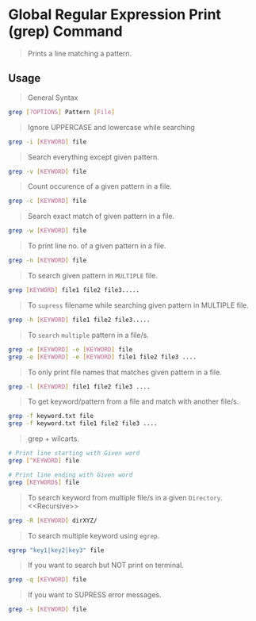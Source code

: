# Global Regular Expression Print (grep) Command

> Prints a line matching a pattern.

## Usage

> General Syntax
```bash
grep [?OPTIONS] Pattern [File]
```

> Ignore UPPERCASE and lowercase while searching
```bash
grep -i [KEYWORD] file
```

> Search everything except given pattern.
```bash
grep -v [KEYWORD] file
```

> Count occurence of a  given pattern in a file.
```bash
grep -c [KEYWORD] file
```

> Search exact match of given pattern in a file.
```bash
grep -w [KEYWORD] file
```

> To print line no. of a given pattern in a file.
```bash
grep -n [KEYWORD] file
```

> To search given pattern in `MULTIPLE` file.
```bash
grep [KEYWORD] file1 file2 file3.....
```

> To `supress` filename while searching given pattern in MULTIPLE file.
```bash
grep -h [KEYWORD] file1 file2 file3.....
```

> To `search` `multiple` pattern in a file/s.
```bash
grep -e [KEYWORD] -e [KEYWORD] file
grep -e [KEYWORD] -e [KEYWORD] file1 file2 file3 ....
```

> To only print file names that matches given pattern in a file.
```bash
grep -l [KEYWORD] file1 file2 file3 ....
```

> To get keyword/pattern from a file and match with another file/s.
```bash
grep -f keyword.txt file
grep -f keyword.txt file1 file2 file3 ....
```

> grep + wilcarts.
```bash
# Print line starting with Given word
grep [^KEYWORD] file

# Print line ending with Given word
grep [KEYWORD$] file
```

> To search keyword from multiple file/s in a given `Directory`. \<\<Recursive>>
```bash
grep -R [KEYWORD] dirXYZ/
```

> To search multiple keyword using `egrep`.
```bash
egrep "key1|key2|key3" file
```

> If you want to search but NOT print on terminal.
```bash
grep -q [KEYWORD] file
```

> If you want to SUPRESS error messages.
```bash
grep -s [KEYWORD] file
```